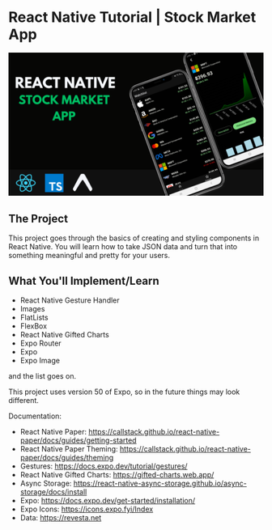 # React Native Tutorial | Stock Market App 


[![Check this video out](https://github.com/JeremyPersing/stocks-react-native/blob/main/Stocks%20React%20Native%20Thumbnail.png)](https://www.youtube.com/watch?v=Sr0GjzA9iPc)

## The Project
This project goes through the basics of creating and styling components in React Native. You will learn how to take JSON data and turn that into something meaningful and pretty for your users.

## What You'll Implement/Learn

- React Native Gesture Handler
- Images
- FlatLists
- FlexBox
- React Native Gifted Charts
- Expo Router
- Expo
- Expo Image

and the list goes on.

This project uses version 50 of Expo, so in the future things may look different.

Documentation:
- React Native Paper: https://callstack.github.io/react-native-paper/docs/guides/getting-started
- React Native Paper Theming: https://callstack.github.io/react-native-paper/docs/guides/theming
- Gestures: https://docs.expo.dev/tutorial/gestures/
- React Native Gifted Charts: https://gifted-charts.web.app/
- Async Storage: https://react-native-async-storage.github.io/async-storage/docs/install
- Expo: https://docs.expo.dev/get-started/installation/
- Expo Icons: https://icons.expo.fyi/Index
- Data: https://revesta.net
